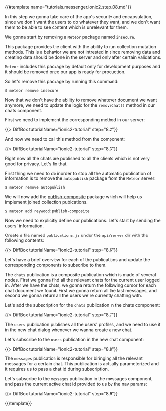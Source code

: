 {{#template name="tutorials.messenger.ionic2.step_08.md"}}

In this step we gonna take care of the app's security and encapsulation, since we don't want the users to do whatever they want, and we don't want them to be able to see content which is unrelevant for them.

We gonna start by removing a `Meteor` package named `insecure`.

This package provides the client with the ability to run collection mutation methods. This is a behavior we are not intrested in since removing data and creating data should be done in the server and only after certain validations.

`Meteor` includes this package by default only for development purposes and it should be removed once our app is ready for production.

So let's remove this package by running this command:

    $ meteor remove insecure

Now that we don't have the ability to remove whatever document we want anymore, we need to update the logic for the `removeChat()` method in our chats component.

First we need to implement the corresponding method in our server:

{{> DiffBox tutorialName="ionic2-tutorial" step="8.2"}}

And now we need to call this method from the component:

{{> DiffBox tutorialName="ionic2-tutorial" step="8.3"}}

Right now all the chats are published to all the clients which is not very good for privacy. Let's fix that.

First thing we need to do inorder to stop all the automatic publication of information is to remove the `autopublish` package from the `Meteor` server:

    $ meteor remove autopublish

We will now add the [publish-composite](https://atmospherejs.com/reywood/publish-composite) package which will help us implement joined collection pubications.

    $ meteor add reywood:publish-composite

Now we need to explicitly define our publications. Let's start by sending the users' information.

Create a file named `publications.js` under the `api/server` dir with the following contents:

{{> DiffBox tutorialName="ionic2-tutorial" step="8.6"}}

Let's have a brief overview for each of the publications and update the corresponding components to subscribe to them.

The `chats` publication is a composite publication which is made of several nodes. First we gonna find all the relevant chats for the current user logged in. After we have the chats, we gonna return the following cursor for each chat document we found. First we gonna return all the last messages, and second we gonna return all the users we're currently chatting with.

Let's add the subscription for the `chats` publication in the chats component:

{{> DiffBox tutorialName="ionic2-tutorial" step="8.7"}}

The `users` publication publishes all the users' profiles, and we need to use it in the new chat dialog whenever we wanna create a new chat.

Let's subscribe to the `users` publication in the new chat component:

{{> DiffBox tutorialName="ionic2-tutorial" step="8.8"}}

The `messages` publication is responsible for biringing all the relevant messages for a certain chat. This publication is actually parameterized and it requires us to pass a chat id during subscription.

Let's subscribe to the `messages` publication in the messages component, and pass the current active chat id provided to us by the nav params:

{{> DiffBox tutorialName="ionic2-tutorial" step="8.9"}}

{{/template}}